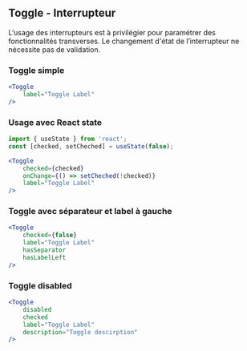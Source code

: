 ## Toggle - Interrupteur
L’usage des interrupteurs est à privilégier pour paramétrer des fonctionnalités transverses. Le changement d'état de l’interrupteur ne nécessite pas de validation.

### Toggle simple
```jsx
<Toggle
    label="Toggle Label"
/>
```
### Usage avec React state
```jsx
import { useState } from 'react';
const [checked, setCheched] = useState(false);

<Toggle
    checked={checked}
    onChange={() => setCheched(!checked)}
    label="Toggle Label"
/>
```

### Toggle avec séparateur et label à gauche
```jsx
<Toggle
    checked={false}
    label="Toggle Label"
    hasSeparator
    hasLabelLeft
/>
```

### Toggle disabled
```jsx
<Toggle
    disabled
    checked
    label="Toggle Label"
    description="Toggle descirption"
/>
```
